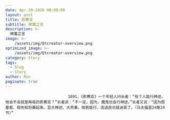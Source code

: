 ```yaml
---
date: Apr-30-2020 00:00:00
layout: post
title: 弥赛亚
subtitle: 神寓之言
description: >-
  神寓之言
image: >-
    /assets/img/Qtcreator-overview.png
optimized_image: >-
    /assets/img/Qtcreator-overview.png
category: Story
tags:
  - blog
  - Story
author: Ron
paginate: true
---
```


							　　1091，《弥赛亚》一个年轻人问长者：“有个人能行神迹，他会不会就是再临的弥赛亚？”长者说：“不一定。因为，魔鬼也会行神迹。”长者又说：“因为假基督、假先知将要起来，显大神迹、大奇事。倘若能行，连选民也就迷惑了。（马太福音24章24节）”
							
							
						